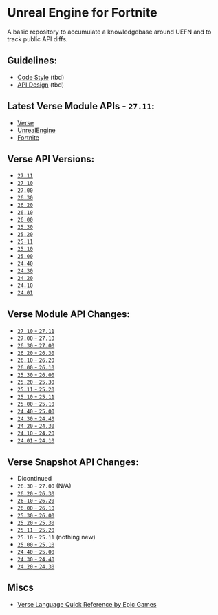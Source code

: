 # Unreal Engine for Fortnite

A basic repository to accumulate a knowledgebase around UEFN and to track public API diffs.


## Guidelines:

- [Code Style](https://github.com/kbfngg/uefn/blob/main/guidelines/code_style.md) (tbd)
- [API Design](https://github.com/kbfngg/uefn/blob/main/guidelines/api_design.md) (tbd)

## Latest Verse Module APIs - `27.11`:

- [Verse](https://github.com/kbfngg/uefn/blob/main/modules/Verse/Verse.digest.verse)
- [UnrealEngine](https://github.com/kbfngg/uefn/blob/main/modules/UnrealEngine/UnrealEngine.digest.verse)
- [Fortnite](https://github.com/kbfngg/uefn/blob/main/modules/Fortnite/Fortnite.digest.verse)

## Verse API Versions:

- [`27.11`](https://github.com/kbfngg/uefn/tree/game_v27.11/modules)
- [`27.10`](https://github.com/kbfngg/uefn/tree/game_v27.10/modules)
- [`27.00`](https://github.com/kbfngg/uefn/tree/game_v27.00/modules)
- [`26.30`](https://github.com/kbfngg/uefn/tree/game_v26.30/modules)
- [`26.20`](https://github.com/kbfngg/uefn/tree/game_v26.20/modules)
- [`26.10`](https://github.com/kbfngg/uefn/tree/game_v26.10/modules)
- [`26.00`](https://github.com/kbfngg/uefn/tree/game_v26.00/modules)
- [`25.30`](https://github.com/kbfngg/uefn/tree/game_v25.30/modules)
- [`25.20`](https://github.com/kbfngg/uefn/tree/game_v25.20/modules)
- [`25.11`](https://github.com/kbfngg/uefn/tree/game_v25.11/modules)
- [`25.10`](https://github.com/kbfngg/uefn/tree/game_v25.10/modules)
- [`25.00`](https://github.com/kbfngg/uefn/tree/game_v25.00/modules)
- [`24.40`](https://github.com/kbfngg/uefn/tree/game_v24.40/modules)
- [`24.30`](https://github.com/kbfngg/uefn/tree/game_v24.30/modules)
- [`24.20`](https://github.com/kbfngg/uefn/tree/version_3/modules)
- [`24.10`](https://github.com/kbfngg/uefn/tree/version_2/modules)
- [`24.01`](https://github.com/kbfngg/uefn/tree/version_1/modules)

## Verse Module API Changes:

- [`27.10` - `27.11`](https://github.com/kbfngg/uefn/commit/08d9aa9f6a7201d9e23ae349644c87464cf42bbd)
- [`27.00` - `27.10`](https://github.com/kbfngg/uefn/commit/24041496b294c725eb352c354650f128651daeea)
- [`26.30` - `27.00`](https://github.com/kbfngg/uefn/commit/1b60f95aba058478383f21c6c4eea1bc8db06aca)
- [`26.20` - `26.30`](https://github.com/kbfngg/uefn/commit/ab7258e9743f5b85115e7fcd6ab4e899ecd6d364)
- [`26.10` - `26.20`](https://github.com/kbfngg/uefn/commit/2a7eb40ceb255a882217f0508f01d0f7e4ef9331)
- [`26.00` - `26.10`](https://github.com/kbfngg/uefn/commit/12df6e86ef674e2a30619087b27902e5474bf85b)
- [`25.30` - `26.00`](https://github.com/kbfngg/uefn/commit/367bf7cf21bdc8be9f004557b08ffbf2bcea5cb2)
- [`25.20` - `25.30`](https://github.com/kbfngg/uefn/commit/7bd3adbb944c5ea4bba64ba5db999bd54c527232)
- [`25.11` - `25.20`](https://github.com/kbfngg/uefn/commit/21149abc4212b0f9c31108f26afd7a0a2bdef294)
- [`25.10` - `25.11`](https://github.com/kbfngg/uefn/commit/ac118b2dafd6ad406c2295d46b1136000930ab46)
- [`25.00` - `25.10`](https://github.com/kbfngg/uefn/commit/b7bd7d76d5f5cc430172954146e033a28cf54747)
- [`24.40` - `25.00`](https://github.com/kbfngg/uefn/commit/796cf13ba35fcf7ecd126f140f48f7e62503290f)
- [`24.30` - `24.40`](https://github.com/kbfngg/uefn/commit/79dd3c4bf1ea1ccb6b860cf0941586cf1b53bbb0)
- [`24.20` - `24.30`](https://github.com/kbfngg/uefn/commit/c93a6918a36d61e4e03b306555e4ebe268773823)
- [`24.10` - `24.20`](https://github.com/kbfngg/uefn/commit/453d84fc6432a1180a3f28546cc3fc23a8625895)
- [`24.01` - `24.10`](https://github.com/kbfngg/uefn/commit/38b55ef332109f55d9cc50c463f267c167a4a311)

## Verse Snapshot API Changes:

- Dicontinued
- `26.30` - `27.00` (N/A)
- [`26.20` - `26.30`](https://github.com/kbfngg/uefn/commit/310c4255ad4e53bb6053f7c9a0d7647c56293703)
- [`26.10` - `26.20`](https://github.com/kbfngg/uefn/commit/5db07d5ee7635e381caf09a46eed44c2470b8aad)
- [`26.00` - `26.10`](https://github.com/kbfngg/uefn/commit/b45a2491f4a96a11d0381482de1d357cab818050)
- [`25.30` - `26.00`](https://github.com/kbfngg/uefn/commit/751c7b4e59453ee8f4e0401e82d4bc0c2252d2cc)
- [`25.20` - `25.30`](https://github.com/kbfngg/uefn/commit/e3286d80d3307bb8a21fab7abfbbb29b40b64c42)
- [`25.11` - `25.20`](https://github.com/kbfngg/uefn/commit/431fbad3603e52e7693f057a92ece1f090753431)
- `25.10` - `25.11` (nothing new)
- [`25.00` - `25.10`](https://github.com/kbfngg/uefn/commit/ec336031f82fa2e8e0f40157e465a8e7e889560b)
- [`24.40` - `25.00`](https://github.com/kbfngg/uefn/commit/f74ca7d46109876212bed295c364ab3388427758)
- [`24.30` - `24.40`](https://github.com/kbfngg/uefn/commit/ca8bf5fea7ff9a70c1b5c752164da403074d2aef)
- [`24.20` - `24.30`](https://github.com/kbfngg/uefn/commit/4ff0bd98f21e45ae1e16f8bbdd21ad03699c56e6)

## Miscs

- [Verse Language Quick Reference by Epic Games](https://dev.epicgames.com/documentation/en-us/uefn/verse-language-quick-reference)

